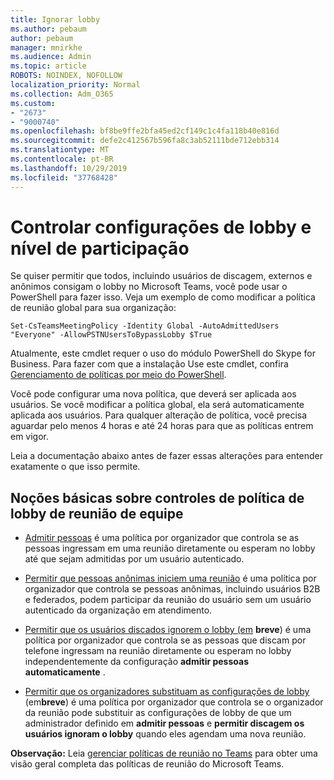 ```yaml
---
title: Ignorar lobby
ms.author: pebaum
author: pebaum
manager: mnirkhe
ms.audience: Admin
ms.topic: article
ROBOTS: NOINDEX, NOFOLLOW
localization_priority: Normal
ms.collection: Adm_O365
ms.custom:
- "2673"
- "9000740"
ms.openlocfilehash: bf8be9ffe2bfa45ed2cf149c1c4fa118b40e816d
ms.sourcegitcommit: defe2c412567b596fa8c3ab52111bde712ebb314
ms.translationtype: MT
ms.contentlocale: pt-BR
ms.lasthandoff: 10/29/2019
ms.locfileid: "37768428"
---
```

# <a name="control-lobby-settings-and-level-of-participation"></a>Controlar configurações de lobby e nível de participação

Se quiser permitir que todos, incluindo usuários de discagem, externos e anônimos consigam o lobby no Microsoft Teams, você pode usar o PowerShell para fazer isso. Veja um exemplo de como modificar a política de reunião global para sua organização:

`Set-CsTeamsMeetingPolicy -Identity Global -AutoAdmittedUsers "Everyone" -AllowPSTNUsersToBypassLobby $True`

Atualmente, este cmdlet requer o uso do módulo PowerShell do Skype for Business. Para fazer com que a instalação Use este cmdlet, confira [Gerenciamento de políticas por meio do PowerShell](https://docs.microsoft.com/en-us/microsoftteams/teams-powershell-overview#managing-policies-via-powershell).

Você pode configurar uma nova política, que deverá ser aplicada aos usuários. Se você modificar a política global, ela será automaticamente aplicada aos usuários. Para qualquer alteração de política, você precisa aguardar pelo menos 4 horas e até 24 horas para que as políticas entrem em vigor.

Leia a documentação abaixo antes de fazer essas alterações para entender exatamente o que isso permite.

## <a name="understanding-teams-meeting-lobby-policy-controls"></a>Noções básicas sobre controles de política de lobby de reunião de equipe

- [Admitir pessoas](https://docs.microsoft.com/microsoftteams/meeting-policies-in-teams#automatically-admit-people) é uma política por organizador que controla se as pessoas ingressam em uma reunião diretamente ou esperam no lobby até que sejam admitidas por um usuário autenticado.

- [Permitir que pessoas anônimas iniciem uma reunião](https://docs.microsoft.com/microsoftteams/meeting-policies-in-teams#allow-anonymous-people-to-start-a-meeting) é uma política por organizador que controla se pessoas anônimas, incluindo usuários B2B e federados, podem participar da reunião do usuário sem um usuário autenticado da organização em atendimento.

- [Permitir que os usuários discados ignorem o lobby (em](https://docs.microsoft.com/en-us/microsoftteams/meeting-policies-in-teams#allow-dial-in-users-to-bypass-the-lobby-coming-soon) **breve**) é uma política por organizador que controla se as pessoas que discam por telefone ingressam na reunião diretamente ou esperam no lobby independentemente da configuração **admitir pessoas automaticamente** .

- [Permitir que os organizadores substituam as configurações de lobby](https://docs.microsoft.com/microsoftteams/meeting-policies-in-teams#allow-organizers-to-override-lobby-settings-coming-soon) (em**breve**) é uma política por organizador que controla se o organizador da reunião pode substituir as configurações de lobby de que um administrador definido em **admitir pessoas** e **permitir discagem os usuários ignoram o lobby** quando eles agendam uma nova reunião.

**Observação:** Leia [gerenciar políticas de reunião no Teams](https://docs.microsoft.com/en-us/microsoftteams/meeting-policies-in-teams) para obter uma visão geral completa das políticas de reunião do Microsoft Teams.
